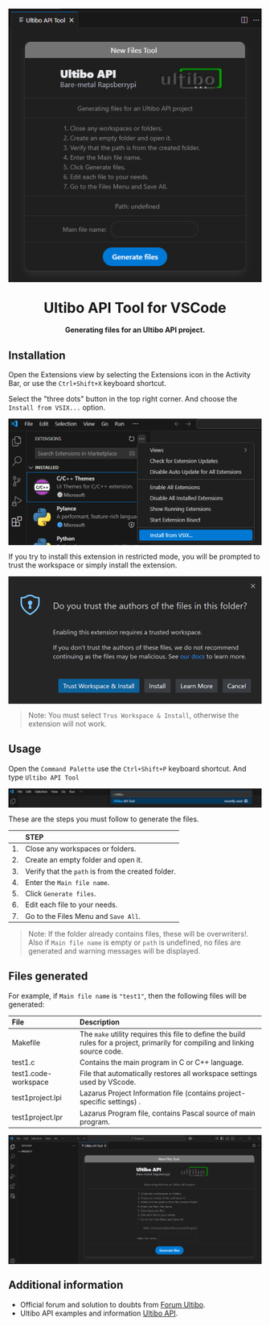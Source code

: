 <h1 align="center">
    <img align="center" src="img/main.png" width="auto" alt="UltiboAPI">
  <br>
	<br>
	Ultibo API Tool for VSCode
</h1>
<p align="center"><strong>Generating files for an Ultibo API project.</strong></p>



## Installation

Open the Extensions view by selecting the Extensions icon in the Activity Bar, or use the `Ctrl+Shift+X` keyboard shortcut.

Select the "three dots" button in the top right corner. And choose the `Install from VSIX...` option.

<p align="center">
    <img align="center" src="img/Install-from-VSIX.png" width="auto" alt="Install from VSIX">
</p>

If you try to install this extension in restricted mode, you will be prompted to trust the workspace or simply install the extension.

<p align="center">
    <img align="center" src="img/workspace-trust-install-extension.png" width="auto" alt="Install Trust">
</p>

> Note: You must select `Trus Workspace & Install`, otherwise the extension will not work.

## Usage

Open the `Command Palette` use the  `Ctrl+Shift+P` keyboard shortcut. 
And type `Ultibo API Tool`

<p align="center">
    <img align="center" src="img/Command-palette.png" width="auto" alt="Type Ultibo API Tool">
</p>

These are the steps you must follow to generate the files.

|            | STEP |
|:--------------------|:-------------|
|1.    | Close any workspaces or folders.|
|2.    | Create an empty folder and open it.|
|3.    | Verify that the `path` is from the created folder.|
|4.    | Enter the `Main file name`.|
|5.    | Click `Generate files`.|
|6.    | Edit each file to your needs.|
|7.    | Go to the Files Menu and `Save All`.|

> Note: If the folder already contains files, these will be overwriters!.  
Also if `Main file name` is empty or `path` is undefined, no files are generated and warning messages will be displayed.

## Files generated

For example, if `Main file name` is `"test1"`, then the following files will be generated:

|  File           | Description|
|:--------------------|:-------------|
| Makefile |The `make` utility requires this file to define the build rules for a project, primarily for compiling and linking source code.  |
| test1.c    | Contains the main program in C or C++ language.|
| test1.code-workspace | File that automatically restores all workspace settings used by VScode.|
| test1project.lpi     | Lazarus Project Information file (contains project-specific settings) .|
| test1project.lpr | Lazarus Program file, contains Pascal source of main program.|

<p align="center">
    <img align="center" src="img/sample.gif" width="auto" alt="Sample">
</p>



## Additional information

- Official forum and solution to doubts from [Forum Ultibo](https://ultibo.org/forum/index.php).
- Ultibo API examples and information [Ultibo API](https://github.com/ultibohub/API).
